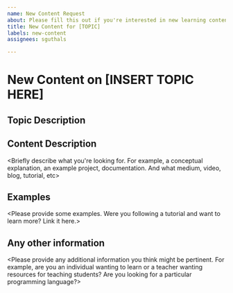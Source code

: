 ```yaml
---
name: New Content Request
about: Please fill this out if you're interested in new learning content
title: New Content for [TOPIC]
labels: new-content
assignees: sguthals

---
```


# New Content on [INSERT TOPIC HERE]

## Topic Description
<Briefly describe the topic that you are interested in learning more about>

## Content Description
<Briefly describe what you're looking for. For example, a conceptual explanation, an example project, documentation. And what medium, video, blog, tutorial, etc>

## Examples
<Please provide some examples. Were you following a tutorial and want to learn more? Link it here.>

## Any other information
<Please provide any additional information you think might be pertinent. For example, are you an individual wanting to learn or a teacher wanting resources for teaching students? Are you looking for a particular programming language?>
